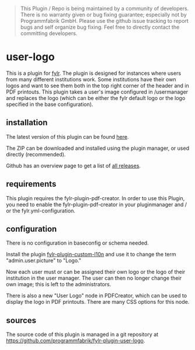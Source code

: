 > This Plugin / Repo is being maintained by a community of developers.
There is no warranty given or bug fixing guarantee; especially not by
Programmfabrik GmbH. Please use the github issue tracking to report bugs
and self organize bug fixing. Feel free to directly contact the committing
developers.

# user-logo

This is a plugin for [fylr](https://docs.fylr.io/). The plugin is designed for instances where users from many different institutions work. Some institutions have their own logos and want to see them both in the top right corner of the header and in PDF printouts.
This plugin takes a user's image configured in /usermanager and replaces the logo (which can be either the fylr default logo or the logo specified in the base configuration).

## installation

The latest version of this plugin can be found [here](https://github.com/programmfabrik/fylr-plugin-user-logo/releases/latest/download/userLogo.zip).

The ZIP can be downloaded and installed using the plugin manager, or used directly (recommended).

Github has an overview page to get a list of [all releases](https://github.com/programmfabrik/fylr-plugin-user-logo/releases/).

## requirements
This plugin requires the fylr-plugin-pdf-creator. In order to use this Plugin, you need to enable the fylr-plugin-pdf-creator in your pluginmanager and / or the fylr.yml-configuration.

## configuration

There is no configuration in baseconfig or schema needed. 

Install the plugin [fylr-plugin-custom-l10n](https://github.com/programmfabrik/fylr-plugin-custom-l10n) and use it to change the term "admin.user.picture" to "Logo."

Now each user must or can be assigned their own logo or the logo of their institution in the user manager. The user can then no longer change their own image; this is left to the administrators.

There is also a new "User Logo" node in PDFCreator, which can be used to display the logo in PDF printouts. There are many CSS options for this node.

## sources

The source code of this plugin is managed in a git repository at <https://github.com/programmfabrik/fylr-plugin-user-logo>.
